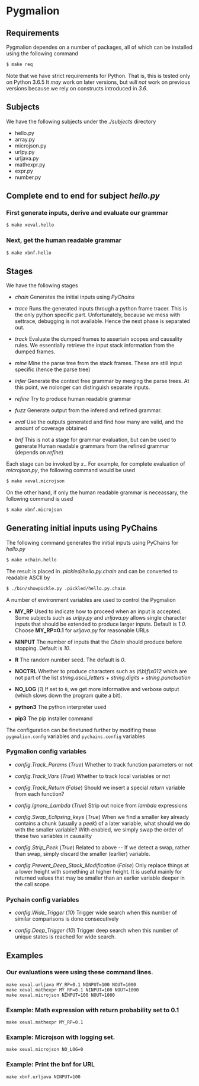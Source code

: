 # Pygmalion

## Requirements

Pygmalion dependes on a number of packages, all of which can be installed using
the following command

```bash
$ make req
```

Note that we have strict requirements for Python. That is, this is tested only
on Python 3.6.5 It _may_ work on later versions, but _will not_ work on
previous versions because we rely on constructs introduced in _3.6_.


## Subjects

We have the following subjects under the _./subjects_ directory

* hello.py
* array.py
* microjson.py
* urlpy.py
* urljava.py
* mathexpr.py
* expr.py
* number.py

## Complete end to end for subject _hello.py_

### First generate inputs, derive and evaluate our grammar

```bash
$ make xeval.hello
```

### Next, get the human readable grammar

```bash
$ make xbnf.hello
```

## Stages

We have the following stages

* _chain_
   Generates the initial inputs using _PyChains_
* _trace_
   Runs the generated inputs through a python frame tracer. This is the only
   python specific part. Unfortunately, because we mess with settrace,
   debugging is not available. Hence the next phase is separated out.
* _track_
   Evaluate the dumped frames to assertain scopes and causality rules. We
   essentially retrieve the input stack information from the dumped frames.
* _mine_
   Mine the parse tree from the stack frames. These are still input
   specific (hence the parse tree)
* _infer_
   Generate the context free grammar by merging the parse trees. At this
   point, we nolonger can distinguish separate inputs.
* _refine_
   Try to produce human readable grammar
* _fuzz_
   Generate output from the infered and refined grammar.
* _eval_
   Use the outputs generated and find how many are valid, and the amount of
   coverage obtained

* _bnf_
  This is not a stage for grammar evaluation, but can be used to generate
  Human readable grammars from the refined grammar (depends on _refine_)

Each stage can be invoked by _x<stagename>.<subject>_. For example, for
complete evaluation of _microjson.py_, the following command would be used

```bash
$ make xeval.microjson
```

On the other hand, if only the human readable grammar is neceassary, the
following command is used

```bash
$ make xbnf.microjson
```

## Generating initial inputs using PyChains

The following command generates the initial inputs using PyChains for
_hello.py_

```bash
$ make xchain.hello
```

The result is placed in _.pickled/hello.py.chain_ and can be converted
to readable ASCII by

```bash
$ ./bin/showpickle.py .pickled/hello.py.chain
```

A number of environment variables are used to control the Pygmalion

* **MY\_RP**
   Used to indicate how to proceed when an input is accepted. Some subjects such
   as _urlpy.py_ and _urljava.py_ allows single character inputs that should be
   extended to produce larger inputs. Default is *1.0*. Choose **MY_RP=0.1**
   for _urljava.py_ for reasonable URLs


* **NINPUT**
   The number of inputs that the *Chain* should produce before stopping.
   Default is *10*.

* **R**
   The random number seed. The default is *0*.

* **NOCTRL**
   Whether to produce characters such as _\t\b\f\x012_ which are not part of
   the list _string.ascii_letters + string.digits + string.punctuation_

* **NO\_LOG** (*1*)
  If set to `0`, we get more informative and verbose output (which slows down
  the program quite a bit).

* **python3**
   The python interpreter used

* **pip3**
   The pip installer command

The configuration can be finetuned further by modifing these `pygmalion.confg`
variables and `pychains.config` variables

### Pygmalion config variables

* *config.Track\_Params* (*True*)
  Whether to track function parameters or not 

* *config.Track\_Vars* (*True*)
  Whether to track local variables or not 

* *config.Track\_Return* (*False*)
  Should we insert a special *return* variable from each function?

* *config.Ignore\_Lambda* (*True*)
  Strip out noice from _lambda_ expressions

* *config.Swap\_Eclipsing_keys* (*True*)
  When we find a smaller key already contains a chunk (usually a _peek_)
  of a later variable, what should we do with the smaller variable? With
  enabled, we simply swap the order of these two variables in causality

* *config.Strip\_Peek* (*True*)
  Related to above -- If we detect a swap, rather than swap, simply discard
  the smaller (earlier) variable.

* *config.Prevent\_Deep\_Stack\_Modification* (*False*)
  Only replace things at a lower height with something at higher height.
  It is useful mainly for returned values that may be smaller than an earlier
  variable deeper in the call scope.

### Pychain config variables

* *config.Wide\_Trigger* (*10*)
  Trigger wide search when this number of similar comparisons is done
  consecutively

* *config.Deep\_Trigger* (*10*)
  Trigger deep search when this number of unique states is reached for wide
  search.

## Examples

### Our evaluations were using these command lines.

```
make xeval.urljava MY_RP=0.1 NINPUT=100 NOUT=1000
make xeval.mathexpr MY_RP=0.1 NINPUT=100 NOUT=1000
make xeval.microjson NINPUT=100 NOUT=1000
```

### Example: Math expression with return probability set to 0.1

```
make xeval.mathexpr MY_RP=0.1
```

### Example: Microjson with logging set.

```
make xeval.microjson NO_LOG=0
```

### Example: Print the bnf for URL

```
make xbnf.urljava NINPUT=100
```


